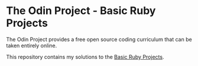 # The Odin Project - Basic Ruby Projects

The Odin Project provides a free open source coding curriculum that can be taken entirely online.

This repository contains my solutions to the [Basic Ruby Projects](https://www.theodinproject.com/courses/ruby-programming#basic-ruby-projects).
